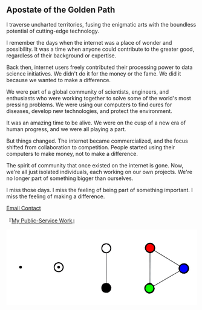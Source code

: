 ## Apostate of the Golden Path  
  
  I traverse uncharted territories, fusing the enigmatic arts with the boundless potential of cutting-edge technology. 

  I remember the days when the internet was a place of wonder and possibility. It was a time when anyone could contribute to the greater good, regardless of their background or expertise.

Back then, internet users freely contributed their processing power to data science initiatives. We didn't do it for the money or the fame. We did it because we wanted to make a difference.

We were part of a global community of scientists, engineers, and enthusiasts who were working together to solve some of the world's most pressing problems. We were using our computers to find cures for diseases, develop new technologies, and protect the environment.

It was an amazing time to be alive. We were on the cusp of a new era of human progress, and we were all playing a part.

But things changed. The internet became commercialized, and the focus shifted from collaboration to competition. People started using their computers to make money, not to make a difference.

The spirit of community that once existed on the internet is gone. Now, we're all just isolated individuals, each working on our own projects. We're no longer part of something bigger than ourselves.

I miss those days. I miss the feeling of being part of something important. I miss the feeling of making a difference.
  
[Email Contact](mailto:lainrunner@protonmail.com)

『[My Public-Service Work](https://github.com/Az-Net)』

![](https://github.com/Az-Net/Az-Net/blob/main/Pictures/Inspirations/Four%20Letter%20Name%20of%20AZ.png)
